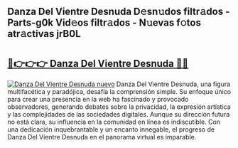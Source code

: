 ## Danza Del Vientre Desnuda D𝚎sn𝚞dos filtr𝚊dos - Parts-g0k Vid𝚎os filtr𝚊dos - N𝚞evas f𝚘tos atr𝚊ctivas jrB0L

# <h2><a href="http://mb0r09.tromn.icu/?c=Danza+Del+Vientre+Desnuda">🔗👉👉👉 Danza Del Vientre Desnuda 🔗🔗</a></h2>

[![Danza Del Vientre Desnuda nuevo](https://i.imgur.com/pEAQMta.gif)](http://mb0r09.tromn.icu/?c=Danza+Del+Vientre+Desnuda)
Danza Del Vientre Desnuda, una figura multifacética y paradójica, desafía la comprensión simple. Su enfoque único para crear una presencia en la web ha fascinado y provocado observadores, generando debates sobre la privacidad, la expresión artística y las complejidades de las sociedades digitales. Aunque su dirección futura no está clara, su influencia en la comunidad en línea es indiscutible. Con una dedicación inquebrantable y un encanto innegable, el progreso de Danza Del Vientre Desnuda en el panorama virtual es imparable.
